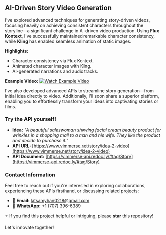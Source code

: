 ## AI-Driven Story Video Generation

I've explored advanced techniques for generating story-driven videos, focusing heavily on achieving consistent characters throughout the storyline—a significant challenge in AI-driven video production. Using **Flux Kontext**, I've successfully maintained remarkable character consistency, while **Kling** has enabled seamless animation of static images.

**Highlights:**

* Character consistency via Flux Kontext.
* Animated character images with Kling.
* AI-generated narrations and audio tracks.

**Example Video:**
[![Watch Example Video](https://github.com/lathan218/Vimmerse-Studio/blob/main/AI-Story.jpg?raw=true)](https://dev-media.vimmerse.net/vimmerse-test-user/batch/548aae63-fcd1-4c80-b739-62ef7002b6f1/story/2/548aae63-fcd1-4c80-b739-62ef7002b6f1.mp4)

I've also developed advanced APIs to streamline story generation—from initial idea directly to video. Additionally, I'll soon share a superior platform, enabling you to effortlessly transform your ideas into captivating stories or films.

### Try the API yourself!

* **Idea:** *"A beautiful saleswoman showing facial cream beauty product for wrinkles in a shopping mall to a man and his wife. They like the product and decide to purchase it."*
* **API URL:** [https://www.vimmerse.net/story/idea-2-video](https://www.vimmerse.net/story/idea-2-video)
* **API Document:** [https://vimmerse-api.redoc.ly/#tag/Story](https://vimmerse-api.redoc.ly/#tag/Story)

### Contact Information

Feel free to reach out if you're interested in exploring collaborations, experiencing these APIs firsthand, or discussing related projects:

* 📧 **Email:** [latsamyhan0218@gmail.com](mailto:latsamyhan0218@gmail.com)
* 📱 **WhatsApp:** +1 (707) 396-6389

⭐ If you find this project helpful or intriguing, please **star** this repository!

Let's innovate together!
